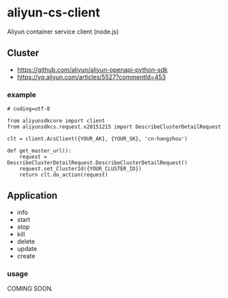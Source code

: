 # aliyun-cs-client

Aliyun container service client (node.js)

## Cluster

- https://github.com/aliyun/aliyun-openapi-python-sdk
- https://yq.aliyun.com/articles/5527?commentId=453

### example

```
# coding=utf-8

from aliyunsdkcore import client
from aliyunsdkcs.request.v20151215 import DescribeClusterDetailRequest

clt = client.AcsClient({YOUR_AK}, {YOUR_SK}, 'cn-hangzhou')

def get_master_url():
    request = DescribeClusterDetailRequest.DescribeClusterDetailRequest()
    request.set_ClusterId({YOUR_CLUSTER_ID})
    return clt.do_action(request)
```

## Application

- info
- start
- stop
- kill
- delete
- update
- create

### usage

COMING SOON.
